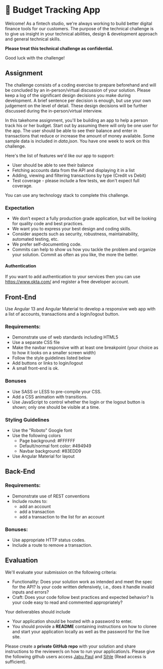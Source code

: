 # 💸 Budget Tracking App

Welcome! As a fintech studio, we're always working to build better digital finance tools for our customers. The purpose of the technical challenge is to give us insight in your technical abilities, design & development approach and general technical skills.

**Please treat this technical challenge as confidential.**

Good luck with the challenge!

## Assignment

The challenge consists of a coding exercise to prepare beforehand and will be concluded by an in-person/virtual discussion of your solution. Please keep a log of the significant design decisions you make during development. A brief sentence per decision is enough, but use your own judgement on the level of detail. These design decisions will be further discussed during the in-person/virtual interview.

In this takehome assignment, you'll be building an app to help a person track his or her budget. Start out by assuming there will only be one user for the app. The user should be able to see their balance and enter in transactions that reduce or increase the amount of money available. Some sample data is included in *data.json*. You have one week to work on this challenge.

Here's the list of features we'd like our app to support:

* User should be able to see their balance
* Fetching accounts data from the API and displaying it in a list
* Adding, viewing and filtering transactions by type (Credit vs Debit)
* Test coverage - please include a few tests, we don't expect full coverage.

You can use any technology stack to complete this challenge.

### Expectation

* We don’t expect a fully production grade application, but will be looking for quality code and best practices.
* We want you to express your best design and coding skills.
* Consider aspects such as security, robustness, maintainability, automated testing, etc.
* We prefer self-documenting code.
* Commits can help to show us how you tackle the problem and organize your solution. Commit as often as you like, the more the better.

#### Authentication
If you want to add authentication to your services then you can use https://www.okta.com/ and register a free developer account.

## Front-End

Use Angular 13 and Angular Material to develop a responsive web app with a list of accounts, transactions and a login/logout button.

### Requirements:

- Demonstrate use of web standards including HTML5
- Use a separate CSS file
- Make the navbar responsive with at least one breakpoint (your choice as to how it looks on a smaller screen width)
- Follow the style guidelines listed below
- Add buttons or links to login/logout
- A small front-end is ok.

### Bonuses

- Use SASS or LESS to pre-compile your CSS.   
- Add a CSS animation with transitions.   
- Use JavaScript to control whether the login or the logout button is shown; only one should be visible at a time. 

### Styling Guidelines

- Use the "Roboto" Google font
- Use the following colors
	- Page background: #FFFFFF    
	- Default/normal font color: #494949   
	- Navbar background: #83EDD9   
- Use Angular Material for layout

## Back-End

### Requirements:

- Demonstrate use of REST conventions
- Include routes to:  
	- add an account
	- add a transaction
	- add a transaction to the list for an account

### Bonuses:

- Use appropriate HTTP status codes.  
- Include a route to remove a transaction.


## Evaluation

We'll evaluate your submission on the following criteria:

* Functionality: Does your solution work as intended and meet the spec for the API? Is your code written defensively, i.e., does it handle invalid inputs and errors?
* Craft: Does your code follow best practices and expected behavior? Is your code easy to read and commented appropriately?

Your deliverables should include

* Your application should be hosted with a password to enter.
* You should provide a **README** containing instructions on how to clonee and start your application locally as well as the password for the live site.

Please create a **private GitHub repo** with your solution and share instructions to the reviewer/s on how to run your application/s. Please give the following github users access [Jabu](https://github.com/Jabu09),[Paul](https://github.com/Paul-Harrington) and [Sihle](https://github.com/sihle-basalt) (Read access is sufficient).
